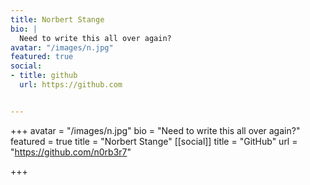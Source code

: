 ```yaml
---
title: Norbert Stange
bio: |
  Need to write this all over again?
avatar: "/images/n.jpg"
featured: true
social:
- title: github
  url: https://github.com


---
```




+++
avatar = "/images/n.jpg"
bio = "Need to write this all over again?"
featured = true
title = "Norbert Stange"
[[social]]
title = "GitHub"
url = "https://github.com/n0rb3r7"

+++
